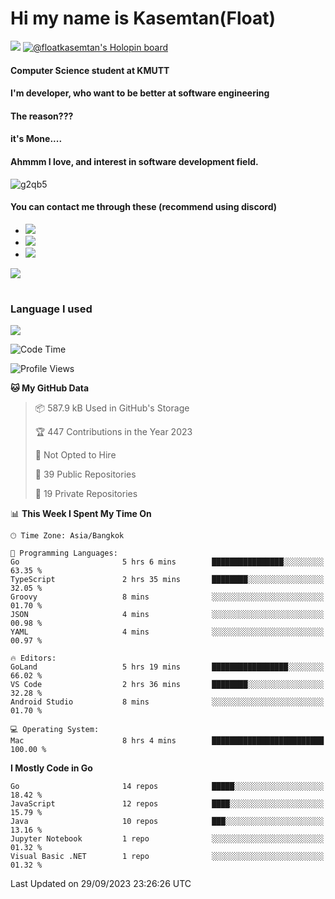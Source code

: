 # Hi my name is Kasemtan(Float)
![](https://64.media.tumblr.com/9c2a8f831efe8da556ffbf89cebb52c9/b86c1ab833a37e32-93/s1280x1920/d000dc22f75df64be2bc150f5fa69c4f6df6bb07.gifv)
[![@floatkasemtan's Holopin board](https://holopin.me/floatkasemtan)](https://holopin.io/@floatkasemtan)
#### Computer Science student at KMUTT
#### I'm developer, who want to be better at software engineering
#### The reason???
#### it's Mone.... 
#### Ahmmm I love, and interest in software development field.
![g2qb5](https://user-images.githubusercontent.com/69688279/175812510-9235eaf7-72f7-40d3-b163-56efa9aa5c6b.gif)

#### You can contact me through these (recommend using discord)
- [![](https://img.shields.io/badge/Discord-5865F2?logo=Discord&logoColor=white)](https://discordapp.com/users/278155096225742848)
- [![](https://img.shields.io/badge/Facebook-1877F2?logo=facebook&logoColor=white)](https://www.facebook.com/float.teavasirichokchai/)
- [![](https://img.shields.io/badge/linkedin-0A66C2?logo=linkedin&logoColor=white)](https://www.linkedin.com/in/floatkasemtan/)

[![](https://github-readme-stats.vercel.app/api?username=FloatKasemtan&show_icons=true&theme=nightowl)]()
#
### Language I used
[![](https://github-readme-stats.vercel.app/api/top-langs/?username=FloatKasemtan&layout=compact&theme=nightowl)]()
<!--START_SECTION:waka-->
![Code Time](http://img.shields.io/badge/Code%20Time-1%2C212%20hrs%2047%20mins-blue)

![Profile Views](http://img.shields.io/badge/Profile%20Views-0-blue)

**🐱 My GitHub Data** 

> 📦 587.9 kB Used in GitHub's Storage 
 > 
> 🏆 447 Contributions in the Year 2023
 > 
> 🚫 Not Opted to Hire
 > 
> 📜 39 Public Repositories 
 > 
> 🔑 19 Private Repositories 
 > 
📊 **This Week I Spent My Time On** 

```text
🕑︎ Time Zone: Asia/Bangkok

💬 Programming Languages: 
Go                       5 hrs 6 mins        ████████████████░░░░░░░░░   63.35 % 
TypeScript               2 hrs 35 mins       ████████░░░░░░░░░░░░░░░░░   32.05 % 
Groovy                   8 mins              ░░░░░░░░░░░░░░░░░░░░░░░░░   01.70 % 
JSON                     4 mins              ░░░░░░░░░░░░░░░░░░░░░░░░░   00.98 % 
YAML                     4 mins              ░░░░░░░░░░░░░░░░░░░░░░░░░   00.97 % 

🔥 Editors: 
GoLand                   5 hrs 19 mins       █████████████████░░░░░░░░   66.02 % 
VS Code                  2 hrs 36 mins       ████████░░░░░░░░░░░░░░░░░   32.28 % 
Android Studio           8 mins              ░░░░░░░░░░░░░░░░░░░░░░░░░   01.70 % 

💻 Operating System: 
Mac                      8 hrs 4 mins        █████████████████████████   100.00 % 
```

**I Mostly Code in Go** 

```text
Go                       14 repos            █████░░░░░░░░░░░░░░░░░░░░   18.42 % 
JavaScript               12 repos            ████░░░░░░░░░░░░░░░░░░░░░   15.79 % 
Java                     10 repos            ███░░░░░░░░░░░░░░░░░░░░░░   13.16 % 
Jupyter Notebook         1 repo              ░░░░░░░░░░░░░░░░░░░░░░░░░   01.32 % 
Visual Basic .NET        1 repo              ░░░░░░░░░░░░░░░░░░░░░░░░░   01.32 % 
```




 Last Updated on 29/09/2023 23:26:26 UTC
<!--END_SECTION:waka-->
<!--
**FloatKasemtan/FloatKasemtan** is a ✨ _special_ ✨ repository because its `README.md` (this file) appears on your GitHub profile.

Here are some ideas to get you started:

- 🔭 I’m currently working on ...
- 🌱 I’m currently learning ...
- 👯 I’m looking to collaborate on ...
- 🤔 I’m looking for help with ...
- 💬 Ask me about ...
- 📫 How to reach me: ...
- 😄 Pronouns: ...
- ⚡ Fun fact: ...
-->
